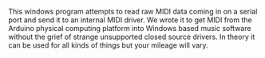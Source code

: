 This windows program attempts to read raw MIDI data coming in on a serial port and send it to an internal MIDI driver. We wrote it to get MIDI from the Arduino physical computing platform into Windows based music software without the grief of strange unsupported closed source drivers. In theory it can be used for all kinds of things but your mileage will vary.